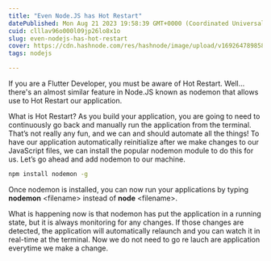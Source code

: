 ```yaml
---
title: "Even Node.JS has Hot Restart"
datePublished: Mon Aug 21 2023 19:58:39 GMT+0000 (Coordinated Universal Time)
cuid: clllav96o000l09jp26lo8x1o
slug: even-nodejs-has-hot-restart
cover: https://cdn.hashnode.com/res/hashnode/image/upload/v1692647898588/65b3bdf2-6c34-4119-b3bd-c2cc0c5292da.jpeg
tags: nodejs

---
```


If you are a Flutter Developer, you must be aware of Hot Restart. Well... there's an almost similar feature in Node.JS known as nodemon that allows use to Hot Restart our application.

What is Hot Restart? As you build your application, you are going to need to continuously go back and manually run the application from the terminal. That’s not really any fun, and we can and should automate all the things! To have our application automatically reinitialize after we make changes to our JavaScript files, we can install the popular nodemon module to do this for us. Let’s go ahead and add nodemon to our machine.

```bash
npm install nodemon -g
```

Once nodemon is installed, you can now run your applications by typing **nodemon** &lt;filename&gt; instead of **node** &lt;filename&gt;.

What is happening now is that nodemon has put the application in a running state, but it is always monitoring for any changes. If those changes are detected, the application will automatically relaunch and you can watch it in real-time at the terminal. Now we do not need to go re lauch are application everytime we make a change.
